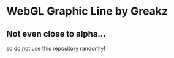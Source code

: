 # WebGL Graphic Line by Greakz

## Not even close to alpha...
so do not use this repository randomly!
